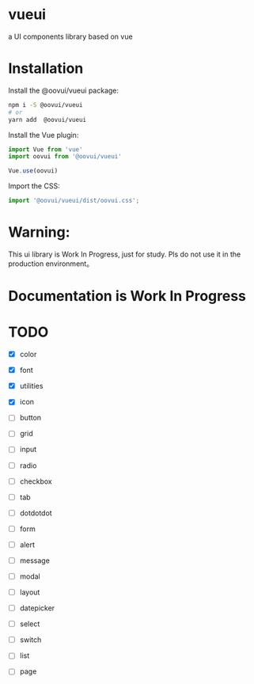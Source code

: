 # vueui
a UI components library based on vue

# Installation
Install the @oovui/vueui package:

```sh
npm i -S @oovui/vueui 
# or
yarn add  @oovui/vueui 
```
Install the Vue plugin:

```javascript
import Vue from 'vue'
import oovui from '@oovui/vueui'

Vue.use(oovui)
```

Import the CSS:

```javascript
import '@oovui/vueui/dist/oovui.css';
```

# Warning:

This ui library is Work In Progress, just for study.  Pls do not use it in the production environment。

# Documentation is Work In Progress


# TODO
- [x] color
- [x] font
- [x] utilities
- [x] icon
- [ ] button
- [ ] grid
- [ ] input
- [ ] radio
- [ ] checkbox
- [ ] tab
- [ ] dotdotdot
- [ ] form
- [ ] alert
- [ ] message
- [ ] modal
- [ ] layout
- [ ] datepicker
- [ ] select
- [ ] switch
- [ ] list
- [ ] page



